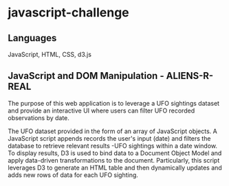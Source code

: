 # javascript-challenge

## Languages 
JavaScript, HTML, CSS, d3.js

## JavaScript and DOM Manipulation - ALIENS-R-REAL
The purpose of this web application is to leverage a UFO sightings dataset and provide an interactive UI where users can filter UFO recorded observations by date.

The UFO dataset provided in the form of an array of JavaScript objects. A JavaScript script appends records the user's input (date) and filters the database to retrieve relevant results -UFO sightings within a date window. To display results, D3 is used to bind data to a Document Object Model and apply data-driven transformations to the document. Particularly, this script leverages D3 to generate an HTML table and then dynamically updates and adds new rows of data for each UFO sighting. 
